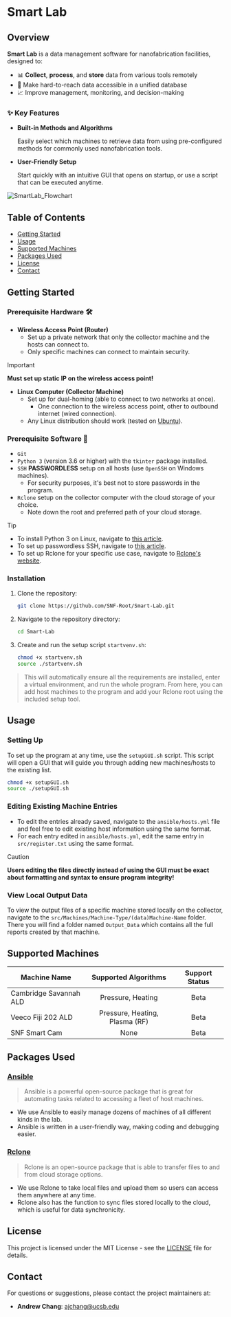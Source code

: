 # Smart Lab

## Overview

<!-- The Smart Lab Project is a lab data management software package designed to collect, process, and store data from various tools used in nanofabrication facilities. The primary goal of this project is to make hard-to-reach data more accessible and readable in a coherent database for better management, monitoring, and decision-making.

This software package includes built-in methods and algorithms for commonly used nanofabrication machines, allowing users to select which machines they want to retrieve data from. Setup is facilitated through a quick and easy GUI that opens upon program execution, as well as through a script that can be executed at any time. -->

<!-- Smart Lab Project is a data management software for nanofabrication facilities. It collects, processes, and stores data from various tools, making hard-to-reach information more accessible and organized in a central database. This enhances management, monitoring, and decision-making.

The software includes built-in methods and algorithms for commonly used nanofabrication machines, allowing users to easily select which machines to retrieve data from. Setup is simple, with an intuitive GUI that launches on startup, or via a script that can be run at any time. -->

**Smart Lab** is a data management software for nanofabrication facilities, designed to:

* 📊 **Collect**, **process**, and **store** data from various tools remotely
* 📂 Make hard-to-reach data accessible in a unified database
* 📈 Improve management, monitoring, and decision-making

### ✨ **Key Features**

* **Built-in Methods and Algorithms**

  Easily select which machines to retrieve data from using pre-configured methods for commonly used nanofabrication tools.

* **User-Friendly Setup**

  Start quickly with an intuitive GUI that opens on startup, or use a script that can be executed anytime.

![SmartLab_Flowchart](https://github.com/user-attachments/assets/f7f04656-9825-4226-8dd7-7646ddcf4272)

## Table of Contents
- [Getting Started](#getting-started)
- [Usage](#usage)
- [Supported Machines](#supported-machines)
- [Packages Used](#packages-used)
- [License](#license)
- [Contact](#contact)

## Getting Started

### Prerequisite Hardware :hammer_and_wrench:

- **Wireless Access Point (Router)**
  - Set up a private network that only the collector machine and the hosts can connect to.
  - Only specific machines can connect to maintain security.
> [!IMPORTANT]
> **Must set up static IP on the wireless access point!**

- **Linux Computer (Collector Machine)**
  - Set up for dual-homing (able to connect to two networks at once).
    - One connection to the wireless access point, other to outbound internet (wired connection).
  - Any Linux distribution should work (tested on [Ubuntu](https://ubuntu.com/download)).

### Prerequisite Software :floppy_disk:

- `Git`
- `Python 3` (version 3.6 or higher) with the `tkinter` package installed.
- `SSH` **PASSWORDLESS** setup on all hosts (use `OpenSSH` on Windows machines).
  - For security purposes, it's best not to store passwords in the program.
- `Rclone` setup on the collector computer with the cloud storage of your choice.
  - Note down the root and preferred path of your cloud storage.

> [!TIP]
> * To install Python 3 on Linux, navigate to [this article](https://docs.python-guide.org/starting/install3/linux/).
> * To set up passwordless SSH, navigate to [this article](https://linuxize.com/post/how-to-setup-passwordless-ssh-login/).
> * To set up Rclone for your specific use case, navigate to [Rclone's website](https://rclone.org/install/).


### Installation

1. Clone the repository:
   ```sh
   git clone https://github.com/SNF-Root/Smart-Lab.git
   ```
2. Navigate to the repository directory:
   ```sh
   cd Smart-Lab
   ```
3. Create and run the setup script `startvenv.sh`:
   ```sh
   chmod +x startvenv.sh
   source ./startvenv.sh
   ```

> This will automatically ensure all the requirements are installed, enter a virtual environment, and run the whole program. From here, you can add host machines to the program and add your Rclone root using the included setup tool.

## Usage

### Setting Up

To set up the program at any time, use the `setupGUI.sh` script. This script will open a GUI that will guide you through adding new machines/hosts to the existing list.

```sh
chmod +x setupGUI.sh
source ./setupGUI.sh
```

### Editing Existing Machine Entries

* To edit the entries already saved, navigate to the `ansible/hosts.yml` file and feel free to edit existing host information using the same format.
* For each entry edited in `ansible/hosts.yml`, edit the same entry in `src/register.txt` using the same format.

> [!CAUTION]
> **Users editing the files directly instead of using the GUI must be exact about formatting and syntax to ensure program integrity!**

### View Local Output Data

To view the output files of a specific machine stored locally on the collector, navigate to the `src/Machines/Machine-Type/(data)Machine-Name` folder. There you will find a folder named `Output_Data` which contains all the full reports created by that machine.

## Supported Machines

| Machine Name | Supported Algorithms | Support Status |
| --- | :---: | :---: |
| Cambridge Savannah ALD | Pressure, Heating | Beta |
| Veeco Fiji 202 ALD | Pressure, Heating, Plasma (RF) | Beta |
| SNF Smart Cam | None | Beta |

## Packages Used

### [Ansible](https://www.ansible.com/)

> Ansible is a powerful open-source package that is great for automating tasks related to accessing a fleet of host machines.
* We use Ansible to easily manage dozens of machines of all different kinds in the lab.
* Ansible is written in a user-friendly way, making coding and debugging easier.

### [Rclone](https://rclone.org/)
> Rclone is an open-source package that is able to transfer files to and from cloud storage options.
* We use Rclone to take local files and upload them so users can access them anywhere at any time.
* Rclone also has the function to sync files stored locally to the cloud, which is useful for data synchronicity.

## License

This project is licensed under the MIT License - see the [LICENSE](LICENSE) file for details.

## Contact

For questions or suggestions, please contact the project maintainers at:
- **Andrew Chang**: ajchang@ucsb.edu
